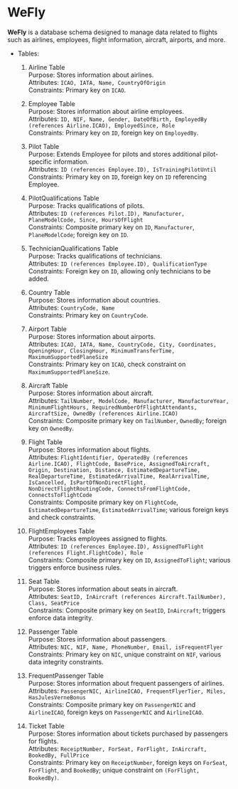 <h1>WeFly</h1>

<strong>WeFly</strong> is a database schema designed to manage data related to flights such as airlines, employees, flight information, 
aircraft, airports, and more.

- Tables:

  1. Airline Table<br>
  Purpose: Stores information about airlines.<br>
  Attributes: `ICAO, IATA, Name, CountryOfOrigin`<br>
  Constraints: Primary key on `ICAO`.

  3. Employee Table<br>
  Purpose: Stores information about airline employees.<br>
  Attributes: `ID, NIF, Name, Gender, DateOfBirth, EmployedBy (references Airline.ICAO), EmployedSince, Role`<br>
  Constraints: Primary key on `ID`, foreign key on `EmployedBy`.

  4. Pilot Table<br>
  Purpose: Extends Employee for pilots and stores additional pilot-specific information.<br>
  Attributes: `ID (references Employee.ID), IsTrainingPilotUntil`<br>
  Constraints: Primary key on `ID`, foreign key on `ID` referencing Employee.

  5. PilotQualifications Table<br>
  Purpose: Tracks qualifications of pilots.<br>
  Attributes: `ID (references Pilot.ID), Manufacturer, PlaneModelCode, Since, HoursOfFlight`<br>
  Constraints: Composite primary key on `ID`, `Manufacturer`, `PlaneModelCode`; foreign key on `ID`.

  6. TechnicianQualifications Table<br>
  Purpose: Tracks qualifications of technicians.<br>
  Attributes: `ID (references Employee.ID), QualificationType`<br>
  Constraints: Foreign key on `ID`, allowing only technicians to be added.

  7. Country Table<br>
  Purpose: Stores information about countries.<br>
  Attributes: `CountryCode, Name`<br>
  Constraints: Primary key on `CountryCode`.

  8. Airport Table<br>
  Purpose: Stores information about airports.<br>
  Attributes: `ICAO, IATA, Name, CountryCode, City, Coordinates, OpeningHour, ClosingHour, MinimumTransferTime, MaximumSupportedPlaneSize`<br>
  Constraints: Primary key on `ICAO`, check constraint on `MaximumSupportedPlaneSize`.

  9. Aircraft Table<br>
  Purpose: Stores information about aircraft.<br>
  Attributes: `TailNumber, ModelCode, Manufacturer, ManufactureYear, MinimumFlightHours, RequiredNumberOfFlightAttendants, AircraftSize, OwnedBy (references Airline.ICAO)`<br>
  Constraints: Composite primary key on `TailNumber`, `OwnedBy`; foreign key on `OwnedBy`.

  10. Flight Table<br>
  Purpose: Stores information about flights.<br>
  Attributes: `FlightIdentifier, OperatedBy (references Airline.ICAO), FlightCode, BasePrice, AssignedToAircraft, Origin, Destination, Distance, EstimatedDepartureTime, RealDepartureTime, EstimatedArrivalTime, RealArrivalTime, IsCancelled, IsPartOfNonDirectFlight, NonDirectFlightRoutingCode, ConnectsFromFlightCode, ConnectsToFlightCode`<br>
  Constraints: Composite primary key on `FlightCode`, `EstimatedDepartureTime`, `EstimatedArrivalTime`; various foreign keys and check constraints.

  11. FlightEmployees Table<br>
  Purpose: Tracks employees assigned to flights.<br>
  Attributes: `ID (references Employee.ID), AssignedToFlight (references Flight.FlightCode), Role`<br>
  Constraints: Composite primary key on `ID`, `AssignedToFlight`; various triggers enforce business rules.

  12. Seat Table<br>
  Purpose: Stores information about seats in aircraft.<br>
  Attributes: `SeatID, InAircraft (references Aircraft.TailNumber), Class, SeatPrice`<br>
  Constraints: Composite primary key on `SeatID`, `InAircraft`; triggers enforce data integrity.

  13. Passenger Table<br>
  Purpose: Stores information about passengers.<br>
  Attributes: `NIC, NIF, Name, PhoneNumber, Email, isFrequentFlyer`<br>
  Constraints: Primary key on `NIC`, unique constraint on `NIF`, various data integrity constraints.

  14. FrequentPassenger Table<br>
  Purpose: Stores information about frequent passengers of airlines.<br>
  Attributes: `PassengerNIC, AirlineICAO, FrequentFlyerTier, Miles, HasJulesVerneBonus`<br>
  Constraints: Composite primary key on `PassengerNIC` and `AirlineICAO`, foreign keys on `PassengerNIC` and `AirlineICAO`.

  15. Ticket Table<br>
  Purpose: Stores information about tickets purchased by passengers for flights.<br>
  Attributes: `ReceiptNumber, ForSeat, ForFlight, InAircraft, BookedBy, FullPrice`<br>
  Constraints: Primary key on `ReceiptNumber`, foreign keys on `ForSeat`, `ForFlight`, and `BookedBy`; unique constraint on `(ForFlight, BookedBy)`.
